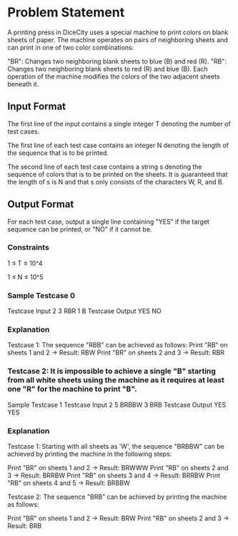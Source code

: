 # Problem Statement
A printing press in DiceCity uses a special machine to print colors on blank sheets of paper. The machine operates on pairs of neighboring sheets and can print in one of two color combinations:

"BR": Changes two neighboring blank sheets to blue (B) and red (R).
"RB": Changes two neighboring blank sheets to red (R) and blue (B).
Each operation of the machine modifies the colors of the two adjacent sheets beneath it.

## Input Format
The first line of the input contains a single integer T denoting the number of test cases.

The first line of each test case contains an integer N denoting the length of the sequence that is to be printed.

The second line of each test case contains a string s denoting the sequence of colors that is to be printed on the sheets. It is guaranteed that the length of s is N and that s only consists of the characters W, R, and B.

## Output Format
For each test case, output a single line containing "YES" if the target sequence can be printed, or "NO" if it cannot be.

### Constraints
1 ≤ T ≤ 10^4

1 ≤ N ≤ 10^5

### Sample Testcase 0
Testcase Input
2
3
RBR
1
B
Testcase Output
YES
NO
### Explanation
Testcase 1: The sequence "RBB" can be achieved as follows:
Print "RB" on sheets 1 and 2 → Result: RBW
Print "BR" on sheets 2 and 3 → Result: RBR

### Testcase 2: It is impossible to achieve a single "B" starting from all white sheets using the machine as it requires at least one "R" for the machine to print "B".

Sample Testcase 1
Testcase Input
2
5
BRBBW
3
BRB
Testcase Output
YES
YES
### Explanation
Testcase 1: Starting with all sheets as 'W', the sequence "BRBBW" can be achieved by printing the machine in the following steps:


Print "BR" on sheets 1 and 2 → Result: BRWWW
Print "RB" on sheets 2 and 3 → Result: BRRBW
Print "RB" on sheets 3 and 4 → Result: BRRBW
Print "RB" on sheets 4 and 5 → Result: BRBBW

Testcase 2: The sequence "BRB" can be achieved by printing the machine as follows:


Print "BR" on sheets 1 and 2 → Result: BRW
Print "RB" on sheets 2 and 3 → Result: BRB
